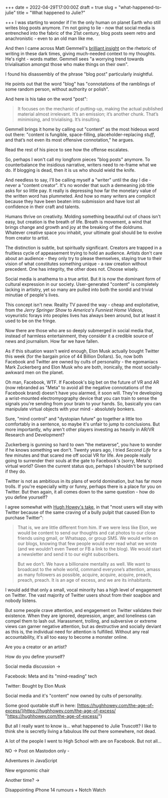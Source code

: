 +++
date = 2022-04-29T17:00:00Z
draft = true
slug = "what-happened-to-julie"
title = "What happened to Julie?"

+++
I was starting to wonder if I'm the only human on planet Earth who still writes blog posts anymore. I'm not going to lie - now that social media is entrenched into the fabric of the 21st century, blog posts seem retro and anachronistic - even to an old man like me.

And then I came across Matt Gemmell's [brilliant insight](https://mattgemmell.com/content-creation/) on the rhetoric of writing in these dark times, giving much-needed context to my thoughts. He's right - words matter. Gemmell sees "a worrying trend towards trivialisation amongst those who make things on their own".

I found his disassembly of the phrase "blog post" particularly insightful.

He points out that the word "blog" has "connotations of the ramblings of some random person, without authority or polish".

And here is his take on the word "post":

> It focuses on the mechanic of putting-up, making the actual published material almost irrelevant. It’s an emission; it’s another chunk. That’s minimising, and trivialising. It’s insulting.

Gemmell brings it home by calling out "content" as the most hideous word out there: "content is fungible, space-filling, placeholder-replacing _stuff_, and that’s not even its most offensive connotation," he argues.

Read the rest of his piece to see how the offense escalates.

So, perhaps I won't call my longform pieces "blog posts" anymore. To counterbalance the insidious narrative, writers need to re-frame what we do. If blogging is dead, then it is us who should wield the knife.

And needless to say, I'll be calling myself a "writer" until the day I die - never a "content creator". It's no wonder that such a demeaning job title asks for so little pay. It really is depressing how far the monetary value of the written word has plummeted. And how so many writers are complicit because they have been beaten into submission and have lost all confidence in their craft and talents.

<!--more-->

Humans thrive on creativity. Molding something beautiful out of chaos isn't easy, but creation is the breath of life. Breath is movement, a wind that brings change and growth and joy at the breaking of the doldrums. Whatever creative space you inhabit, your ultimate goal should be to evolve from creator to artist.

The distinction is subtle, but spiritually significant. Creators are trapped in a fruitless cycle of appeasement trying to hold an audience. Artists don't care about an audience - they only try to please themselves, staying true to their vision of what constitutes something unique - a raw creation without precedent. One has integrity, the other does not. Choose wisely.

Social media is anathema to a true artist. But it is now the dominant form of cultural expression in our society. User-generated "content" is completely lacking in artistry, yet so many are pulled into both the sordid and trivial minutiae of people's lives.

This concept isn't new. Reality TV paved the way - cheap and exploitative, from the _Jerry Springer Show_ to _America's Funniest Home Videos_, voyeuristic forays into peoples lives has always been around, but at least it used to be on the fringe.

Now there are those who are so deeply submerged in social media that, instead of harmless entertainment, they consider it a credible source of news and journalism. How far we have fallen.

As if this situation wasn't weird enough, Elon Musk actually bought Twitter this week (for the bargain price of 44 Billion Dollars). So, now both Facebook and Twitter are owned by cults of personality - the egomaniacs Mark Zuckerberg and Elon Musk who are both, ironically, the most socially-awkward men on the planet.

Oh man, Facebook, WTF. If Facebook's big bet on the future of VR and AR (now rebranded as "Meta" to avoid all the negative connotations of the Facebook brand) doesn't have you alarmed, it soon will. They're developing a wrist-mounted electromyography device that you can train to sense the signals you're sending from your brain to your hands. So, basically you can manipulate virtual objects with your mind - absolutely bonkers.

Sure, "mind control" and "dystopian future" go together a little too comfortably in a sentence, so maybe it's unfair to jump to conclusions. But more importantly, why aren't other players investing as heavily in AR/VR Research and Development?

Zuckerberg is gunning so hard to own "the metaverse", you have to wonder if he knows something we don't. Twenty years ago, I tried _Second Life_ for a few minutes and that scared me off social VR for life. Are people really going to surrender their souls at the gate to Facebook's (sorry, Meta's) virtual world? Given the current status quo, perhaps I shouldn't be surprised if they do.

Twitter is not as ambitious in its plans of world domination, but has far more trolls. If you're especially witty or funny, perhaps there is a place for you on Twitter. But then again, it all comes down to the same question - how do you define yourself?

I agree somewhat with [Hugh Howey's take]( https://hughhowey.com/the-age-of-excess/), in that "most users will stay with Twitter because of the same craving of a bully pulpit that caused Elon to purchase Twitter":

> That is, we are little different from him. If we were less like Elon, we would be content to send our thoughts and cat photos to our close friends using gmail, or Whatsapp, or group SMS. We would write on our blogs, knowing that few people would ever read what we wrote (and we wouldn’t even Tweet or FB a link to the blog). We would start a newsletter and send it to our eight subscribers.
>
>   
> But we don’t. We have a billionaire mentality as well. We want to broadcast to the whole world, command everyone’s attention, amass as many followers as possible, acquire, acquire, acquire, preach, preach, preach. It is an age of excess, and we are its inhabitants.

I would add that only a small, vocal minority has a high level of engagement on Twitter. The vast majority of Twitter users shout from their soapbox and nobody listens.

But some people crave attention, and engagement on Twitter validates their existence. When they are ignored, depression, anger, and loneliness can compel them to lash out. Harassment, trolling, and subversive or extreme views can garner negative attention, but as destructive and socially deviant as this is, the individual need for attention is fulfilled. Without any real accountability, it's all too easy to become a monster online.

Are you a creator or an artist?

How do you define yourself?

Social media discussion ->

Facebook: Meta and its "mind-reading" tech

Twitter: Bought by Elon Musk

Social media and it's "content" now owned by cults of personality.

Some good quotable stuff in here: [https://hughhowey.com/the-age-of-excess/](https://hughhowey.com/the-age-of-excess/ "https://hughhowey.com/the-age-of-excess/")

But all I really want to know is... what happened to Julie Truscott? I like to think she is secretly living a fabulous life out there somewhere, not dead.

A lot of the people I went to High School with are on Facebook. But not all...

NO -> Post on Mastodon only -

Adventures in JavaScript

New ergonomic chair

Another time? ->

Disappointing iPhone 14 rumours + Notch Watch